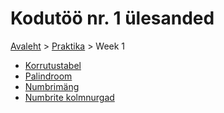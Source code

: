 # Kodutöö nr. 1 ülesanded
[Avaleht](../../README.md) > [Praktika](../README.md) > Week 1

* [Korrutustabel](./Korrutustabel/README.md)
* [Palindroom](./Palindroom)
* [Numbrimäng](./Numbriarvamismäng)
* [Numbrite kolmnurgad](./Numbrikolmnurgad)
